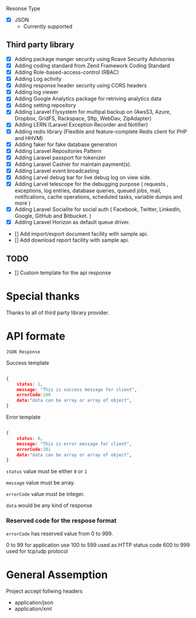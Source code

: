 
Resonse Type 
- [x] JSON
    - Currently supported

 ## Third party library

- [x] Adding package manger security using Roave Security Advisories
- [x] Adding coding standard from Zend Framework Coding Standard
- [x] Adding Role-based-access-control (RBAC) 
- [x] Adding Log activity
- [x] Adding response header security using CORS headers
- [x] Adding log viewer
- [x] Adding Google Analytics package for retriving analytics data
- [x] Adding setting repository
- [x] Adding Laravel Flysystem for multipal backup on  (AwsS3, Azure, Dropbox, GridFS, Rackspace, Sftp, WebDav, ZipAdapter)
- [x] Adding LERN (Laravel Exception Recorder and Notifier)
- [x] Adding redis library (Flexible and feature-complete Redis client for PHP and HHVM)
- [x] Adding faker for fake database generation
- [x] Adding Laravel Repositories Pattern  
- [x] Adding Laravel passport for tokenizer
- [x] Adding Laravel Cashier for maintain payment(s).
- [x] Adding Laravel event broadcasting
- [x] Adding Larvel debug bar for live debug log on view side.
- [x] Adding Larvel telescope for the debugging purpose ( requests , exceptions, log entries, database queries, queued jobs, mail, notifications, cache operations, scheduled tasks, variable dumps and more )
- [x] Adding Laravel Socialite for social auth ( Facebook, Twitter, LinkedIn, Google, GitHub and Bitbucket. )
- [x] Adding Laravel Horizon  as default queue driver.
- [] Add import/export document facility with sample api.
- [] Add download report facility with sample api.


## TODO 
- [] Custom template for the api response

# Special thanks

Thanks to all of third party library provider. 

# API formate

`JSON Response`


Success  template
~~~JSON

{
    status: 1,
    message: "This is success message for client",
    errorCode:100
    data:"data can be array or array of object",
}
~~~

Error  template

~~~JSON

{
    status: 0,
    message: "This is error message for client",
    errorCode:301
    data:"data can be array or array of object",
}
~~~

`status` value must be either `0` or `1`

`message` value must be array.

`errorCode` value must be integer.

`data` would be any kind of response


### Reserved code for the respose format

`errorCode` has reserved value from 0 to 999.

0 to 99  for application use
100 to 599 used as HTTP status code
600 to 999 used for tcp/udp protocol



# General Assemption

Project accept follwing headers
- application/json
- application/xml
